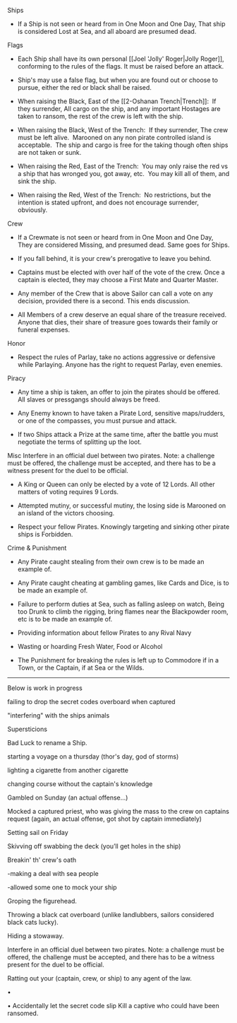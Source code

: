 Ships
- If a Ship is not seen or heard from in One Moon and One Day, That ship is considered Lost at Sea, and all aboard are presumed dead.


Flags
- Each Ship shall have its own personal [[Joel 'Jolly' Roger|Jolly Roger]], conforming to the rules of the flags.  It must be raised before an attack.

- Ship's may use a false flag, but when you are found out or choose to pursue, either the red or black shall be raised.

- When raising the Black, East of the [[2-Oshanan Trench|Trench]]:  If they surrender, All cargo on the ship, and any important Hostages are taken to ransom, the rest of the crew is left with the ship.

- When raising the Black, West of the Trench:  If they surrender, The crew must be left alive.  Marooned on any non pirate controlled island is acceptable.  The ship and cargo is free for the taking though often ships are not taken or sunk.

- When raising the Red, East of the Trench:  You may only raise the red vs a ship that has wronged you, got away, etc.  You may kill all of them, and sink the ship.

- When raising the Red, West of the Trench:  No restrictions, but the intention is stated upfront, and does not encourage surrender, obviously.

Crew
- If a Crewmate is not seen or heard from in One Moon and One Day, They are considered Missing, and presumed dead.  Same goes for Ships.

- If you fall behind, it is your crew's prerogative to leave you behind.

- Captains must be elected with over half of the vote of the crew.  Once a captain is elected, they may choose a First Mate and Quarter Master.

* Any member of the Crew that is above Sailor can call a vote on any decision, provided there is a second.  This ends discussion.

* All Members of a crew deserve an equal share of the treasure received.  Anyone that dies, their share of treasure goes towards their family or funeral expenses.

Honor
* Respect the rules of Parlay, take no actions aggressive or defensive while Parlaying.  Anyone has the right to request Parlay, even enemies.

Piracy
* Any time a ship is taken, an offer to join the pirates should be offered.  All slaves or pressgangs should always be freed.

* Any Enemy known to have taken a Pirate Lord, sensitive maps/rudders, or one of the compasses, you must pursue and attack.

- If two Ships attack a Prize at the same time, after the battle you must negotiate the terms of splitting up the loot.

Misc
Interfere in an official duel between two pirates. Note: a challenge must be offered, the challenge must be accepted, and there has to be a witness present for the duel to be official.

- A King or Queen can only be elected by a vote of 12 Lords.  All other matters of voting requires 9 Lords.

-  Attempted mutiny, or successful mutiny, the losing side is Marooned on an island of the victors choosing.  

- Respect your fellow Pirates.  Knowingly targeting and sinking other pirate ships is Forbidden.

Crime & Punishment
* Any Pirate caught stealing from their own crew is to be made an example of.

- Any Pirate caught cheating at gambling games, like Cards and Dice, is to be made an example of.

- Failure to perform duties at Sea, such as falling asleep on watch, Being too Drunk to climb the rigging, bring flames near the Blackpowder room, etc is to be made an example of.

* Providing information about fellow Pirates to any Rival Navy

* Wasting or hoarding Fresh Water, Food or Alcohol

* The Punishment for breaking the rules is left up to Commodore if in a Town, or the Captain, if at Sea or the Wilds.






---

Below is work in progress

failing to drop the secret codes overboard when captured

"interfering" with the ships animals



Supersticions

Bad Luck to rename a Ship.

starting a voyage on a thursday (thor's day, god of storms)

lighting a cigarette from another cigarette

changing course without the captain's knowledge

Gambled on Sunday (an actual offense...)

Mocked a captured priest, who was giving the mass to the crew on captains request (again, an actual offense, got shot by captain immediately)

Setting sail on Friday

Skivving off swabbing the deck (you’ll get holes in the ship)



Breakin' th' crew's oath

-making a deal with sea people

-allowed some one to mock your ship

Groping the figurehead.

Throwing a black cat overboard (unlike landlubbers, sailors considered black cats lucky).

Hiding a stowaway.


Interfere in an official duel between two pirates. Note: a challenge must be offered, the challenge must be accepted, and there has to be a witness present for the duel to be official.

Ratting out your (captain, crew, or ship) to any agent of the law.

• 

• Accidentally let the secret code slip
Kill a captive who could have been ransomed.